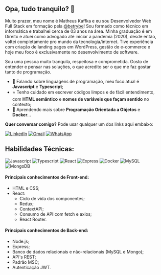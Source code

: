 ## Opa, tudo tranquilo? 👋 

Muito prazer, meu nome é Matheus Kaffka e eu sou Desenvolvedor Web Full Stack em formação pela [@betrybe](https://github.com/betrybe)! Sou formado como técnico em informática e trabalhei cerca de 03 anos na área. Minha graduação é em Direito e atuei como advogado até iniciar a pandemia (2020), desde então, voltei completamente pro mundo da tecnologia/internet. Tive experiência com criação de landing pages em WordPress, gestão de e-commerce e hoje meu foco é exclusivamente no desenvolvimento de software.

Sou uma pessoa muito tranquila, respeitosa e comprometida. Gosto de entender e pensar nas soluções, o que acredito ser o que me faz gostar tanto de programação.

- 🔭 Falando sobre linguagens de programação, meu foco atual é **Javascript** e **Typescript**;
- ⭐ Tenho cuidado em escrever códigos limpos e de fácil entendimento, com **HTML semântico** e **nomes de variáveis que façam sentido** no contexto;
- 🌱 Aprendendo mais sobre **Programação Orientada a Objetos** e **Docker**...

**Quer conversar comigo?** Pode usar qualquer um dos links aqui embaixo:

<a href="https://www.linkedin.com/in/matheus-kaffka/">![LinkedIn](https://img.shields.io/badge/LinkedIn-0077B5?style=for-the-badge&logo=linkedin&logoColor=white)</a>
<a href="mailto:matheus.kaffka@gmail.com">![Gmail](https://img.shields.io/badge/Gmail-D14836?style=for-the-badge&logo=gmail&logoColor=white)</a>
<a href="https://wa.me/5555999552319">![WhatsApp](https://img.shields.io/badge/WhatsApp-25D366?style=for-the-badge&logo=whatsapp&logoColor=white)</a>

## Habilidades Técnicas:
![Javascript](https://img.shields.io/badge/JavaScript-323330?style=for-the-badge&logo=javascript&logoColor=F7DF1E)
![Typescript](https://img.shields.io/badge/TypeScript-007ACC?style=for-the-badge&logo=typescript&logoColor=white)
![React](https://img.shields.io/badge/React-20232A?style=for-the-badge&logo=react&logoColor=61DAFB)
![Express](https://img.shields.io/badge/Express.js-000000?style=for-the-badge&logo=express&logoColor=white)
![Docker](https://img.shields.io/badge/Docker-2CA5E0?style=for-the-badge&logo=docker&logoColor=white)
![MySQL](https://img.shields.io/badge/MySQL-005C84?style=for-the-badge&logo=mysql&logoColor=white)
![MongoDB](https://img.shields.io/badge/MongoDB-4EA94B?style=for-the-badge&logo=mongodb&logoColor=white)

#### Principais conhecimentos de **Front-end**:
- HTML e CSS;
- React:
  - Ciclo de vida dos componentes;
  - Redux;
  - ContextAPI;
  - Consumo de API com fetch e axios;
  - React Router.

#### Principais conhecimentos de **Back-end**:
- Node.js;
- Express;
- Banco de dados relacionais e não-relacionais (MySQL e Mongo);
- API's REST;
- Padrão MSC;
- Autenticação JWT.
<!--
**matkaf/matkaf** is a ✨ _special_ ✨ repository because its `README.md` (this file) appears on your GitHub profile.

Here are some ideas to get you started:

- 🔭 I’m currently working on ...
- 🌱 I’m currently learning ...
- 👯 I’m looking to collaborate on ...
- 🤔 I’m looking for help with ...
- 💬 Ask me about ...
- 📫 How to reach me: ...
- 😄 Pronouns: ...
- ⚡ Fun fact: ...
-->
